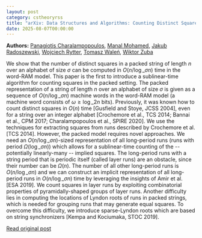 ```yaml
---
layout: post
category: cstheoryrss
title: "arXiv: Data Structures and Algorithms: Counting Distinct Square Substrings in Sublinear Time"
date: 2025-08-07T00:00:00
---
```


**Authors:** [Panagiotis Charalampopoulos](https://dblp.uni-trier.de/search?q=Panagiotis+Charalampopoulos), [Manal Mohamed](https://dblp.uni-trier.de/search?q=Manal+Mohamed), [Jakub Radoszewski](https://dblp.uni-trier.de/search?q=Jakub+Radoszewski), [Wojciech Rytter](https://dblp.uni-trier.de/search?q=Wojciech+Rytter), [Tomasz Waleń](https://dblp.uni-trier.de/search?q=Tomasz+Wale%C5%84), [Wiktor Zuba](https://dblp.uni-trier.de/search?q=Wiktor+Zuba)

We show that the number of distinct squares in a packed string of length $n$
over an alphabet of size $\sigma$ can be computed in $O(n/\log\_\sigma n)$ time
in the word-RAM model. This paper is the first to introduce a sublinear-time
algorithm for counting squares in the packed setting. The packed representation
of a string of length $n$ over an alphabet of size $\sigma$ is given as a
sequence of $O(n/\log\_\sigma n)$ machine words in the word-RAM model (a machine
word consists of $\omega \ge \log\_2 n$ bits). Previously, it was known how to
count distinct squares in $O(n)$ time [Gusfield and Stoye, JCSS 2004], even for
a string over an integer alphabet [Crochemore et al., TCS 2014; Bannai et al.,
CPM 2017; Charalampopoulos et al., SPIRE 2020]. We use the techniques for
extracting squares from runs described by Crochemore et al. [TCS 2014].
However, the packed model requires novel approaches.
We need an $O(n/\log\_\sigma n)$-sized representation of all long-period runs
(runs with period $\Omega(\log\_\sigma n)$) which allows for a sublinear-time
counting of the -- potentially linearly-many -- implied squares. The
long-period runs with a string period that is periodic itself (called layer
runs) are an obstacle, since their number can be $\Omega(n)$. The number of all
other long-period runs is $O(n/\log\_\sigma n)$ and we can construct an implicit
representation of all long-period runs in $O(n/\log\_\sigma n)$ time by
leveraging the insights of Amir et al. [ESA 2019]. We count squares in layer
runs by exploiting combinatorial properties of pyramidally-shaped groups of
layer runs. Another difficulty lies in computing the locations of Lyndon roots
of runs in packed strings, which is needed for grouping runs that may generate
equal squares. To overcome this difficulty, we introduce sparse-Lyndon roots
which are based on string synchronizers [Kempa and Kociumaka, STOC 2019].

[Read original post](http://arxiv.org/abs/2508.03930v1)
